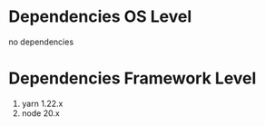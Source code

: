 # Dependencies OS Level

no dependencies

# Dependencies Framework Level

1. yarn 1.22.x
2. node 20.x
